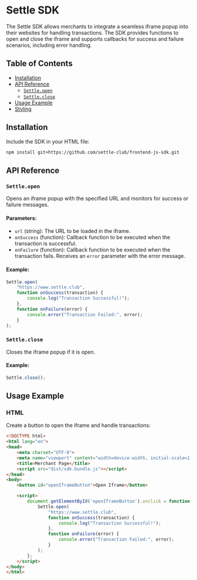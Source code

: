 # Settle SDK

The Settle SDK allows merchants to integrate a seamless iframe popup into their websites for handling transactions. The SDK provides functions to open and close the iframe and supports callbacks for success and failure scenarios, including error handling.

## Table of Contents

- [Installation](#installation)
- [API Reference](#api-reference)
  - [`Settle.open`](#settleopen)
  - [`Settle.close`](#settleclose)
- [Usage Example](#usage-example)
- [Styling](#styling)

## Installation

Include the SDK in your HTML file:

```bash
npm install git+https://github.com/settle-club/frontend-js-sdk.git
```

## API Reference

### `Settle.open`

Opens an iframe popup with the specified URL and monitors for success or failure messages.

#### Parameters:

- `url` (string): The URL to be loaded in the iframe.
- `onSuccess` (function): Callback function to be executed when the transaction is successful.
- `onFailure` (function): Callback function to be executed when the transaction fails. Receives an `error` parameter with the error message.

#### Example:

```javascript
Settle.open(
    "https://www.settle.club",
    function onSuccess(transaction) {
        console.log("Transaction Successful!");
    },
    function onFailure(error) {
        console.error("Transaction Failed:", error);
    }
);
```

### `Settle.close`

Closes the iframe popup if it is open.

#### Example:

```javascript
Settle.close();
```

## Usage Example

### HTML

Create a button to open the iframe and handle transactions:

```html
<!DOCTYPE html>
<html lang="en">
<head>
    <meta charset="UTF-8">
    <meta name="viewport" content="width=device-width, initial-scale=1.0">
    <title>Merchant Page</title>
    <script src="dist/sdk.bundle.js"></script>
</head>
<body>
    <button id="openIframeButton">Open Iframe</button>

    <script>
        document.getElementById('openIframeButton').onclick = function() {
            Settle.open(
                "https://www.settle.club",
                function onSuccess(transaction) {
                    console.log("Transaction Successful!");
                },
                function onFailure(error) {
                    console.error("Transaction Failed:", error);
                }
            );
        };
    </script>
</body>
</html>
